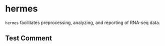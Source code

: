 # hermes

`hermes` facilitates preprocessing, analyzing, and reporting of RNA-seq data. 
## Test Comment
